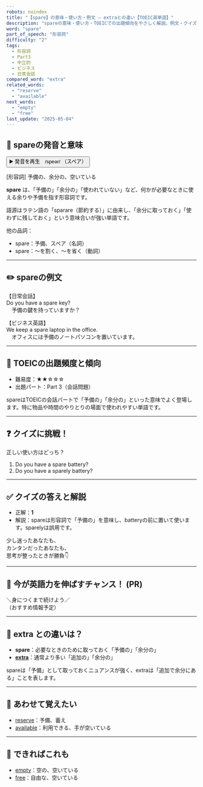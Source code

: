```yaml
---
robots: noindex
title: "【spare】の意味・使い方・例文 ― extraとの違い【TOEIC英単語】"
description: "spareの意味・使い方・TOEICでの出題傾向をやさしく解説。例文・クイズ付きでextraとの違いもわかりやすく学べます。"
word: "spare"
part_of_speech: "形容詞"
difficulty: "2"
tags:
  - 形容詞
  - Part3
  - 中立的
  - ビジネス
  - 日常会話
compared_word: "extra"
related_words:
  - "reserve"
  - "available"
next_words:
  - "empty"
  - "free"
last_update: "2025-05-04"
---
```


## 🔰 spareの発音と意味

<button class="play-audio" onclick="playTTS('spare')">
  <span class="play-audio-main">
    ▶️ 発音を再生　/speər/
  </span>
  <span class="play-audio-sub">
    （スペア）
  </span>
</button>

[形容詞] 予備の、余分の、空いている

**spare** は、「予備の」「余分の」「使われていない」など、何かが必要なときに使える余りや予備を指す形容詞です。

語源はラテン語の「sparare（節約する）」に由来し、「余分に取っておく」「使わずに残しておく」という意味合いが強い単語です。

他の品詞：  
- spare：予備、スペア（名詞）
- spare：～を割く、～を省く（動詞）

---

## ✏️ spareの例文

【日常会話】  
Do you have a spare key?  
　予備の鍵を持っていますか？

【ビジネス英語】  
We keep a spare laptop in the office.  
　オフィスには予備のノートパソコンを置いています。

---

## 🎯 TOEICの出題頻度と傾向

- 難易度：★★☆☆☆
- 出題パート：Part 3（会話問題）

spareはTOEICの会話パートで「予備の」「余分の」といった意味でよく登場します。特に物品や時間のやりとりの場面で使われやすい単語です。

---

## ❓ クイズに挑戦！

正しい使い方はどっち？

1. Do you have a spare battery?
2. Do you have a sparely battery?

---

## ✅ クイズの答えと解説

- 正解：**1**
- 解説：spareは形容詞で「予備の」を意味し、batteryの前に置いて使います。sparelyは誤用です。

少し迷ったあなたも、  
カンタンだったあなたも、  
思考が整ったときが勝負👇️

---

## 🚀 今が英語力を伸ばすチャンス！ (PR)

<div class="info-center">
＼身につくまで続けよう／<br>  
（おすすめ情報予定）
</div>

---

## 🤔  extra との違いは？

- **spare**：必要なときのために取っておく「予備の」「余分の」
- **[extra](/word/extra)**：通常より多い「追加の」「余分の」

spareは「予備」として取っておくニュアンスが強く、extraは「追加で余分にある」ことを表します。

---

## 🧩 あわせて覚えたい

- [reserve](/word/reserve)：予備、蓄え
- [available](/word/available)：利用できる、手が空いている

---

## 📖 できればこれも

- [empty](/word/empty)：空の、空いている
- [free](/word/free)：自由な、空いている

<!-- cvid: aid33_bid24 -->
